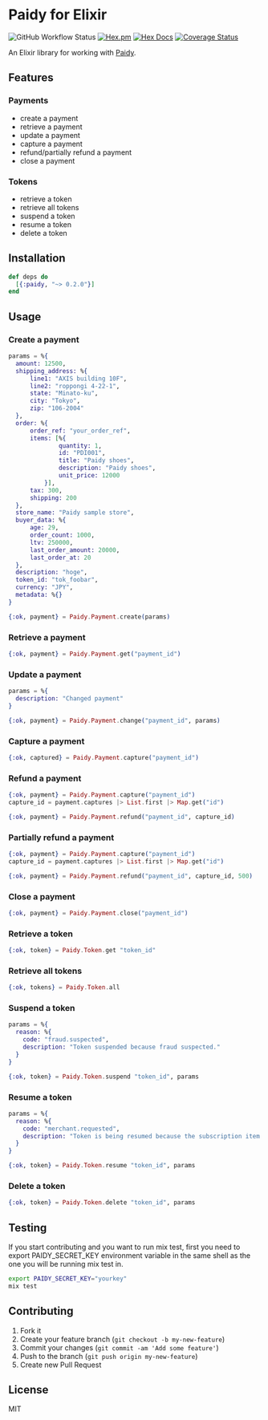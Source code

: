 # Paidy for Elixir

![GitHub Workflow Status](https://img.shields.io/github/workflow/status/shufo/paidy-elixir/CI)
[![Hex.pm](https://img.shields.io/hexpm/v/paidy.svg)](https://hex.pm/packages/paidy)
[![Hex Docs](https://img.shields.io/badge/hex-docs-9768d1.svg)](https://hexdocs.pm/paidy)
[![Coverage Status](https://coveralls.io/repos/github/shufo/paidy-elixir/badge.svg?branch=master)](https://coveralls.io/github/shufo/paidy-elixir?branch=master)

An Elixir library for working with [Paidy](https://paidy.com/).

## Features

### Payments
* create a payment
* retrieve a payment
* update a payment
* capture a payment
* refund/partially refund a payment
* close a payment

### Tokens
* retrieve a token
* retrieve all tokens
* suspend a token
* resume a token
* delete a token


## Installation


```elixir
def deps do
  [{:paidy, "~> 0.2.0"}]
end
```

## Usage

### Create a payment

```elixir
params = %{
  amount: 12500,
  shipping_address: %{
      line1: "AXIS building 10F",
      line2: "roppongi 4-22-1",
      state: "Minato-ku",
      city: "Tokyo",
      zip: "106-2004"
  },
  order: %{
      order_ref: "your_order_ref",
      items: [%{
              quantity: 1,
              id: "PDI001",
              title: "Paidy shoes",
              description: "Paidy shoes",
              unit_price: 12000
          }],
      tax: 300,
      shipping: 200
  },
  store_name: "Paidy sample store",
  buyer_data: %{
      age: 29,
      order_count: 1000,
      ltv: 250000,
      last_order_amount: 20000,
      last_order_at: 20
  },
  description: "hoge",
  token_id: "tok_foobar",
  currency: "JPY",
  metadata: %{}
}

{:ok, payment} = Paidy.Payment.create(params)
```

### Retrieve a payment

```elixir
{:ok, payment} = Paidy.Payment.get("payment_id")
```

### Update a payment

```elixir
params = %{
  description: "Changed payment"
}

{:ok, payment} = Paidy.Payment.change("payment_id", params)
```

### Capture a payment

```elixir
{:ok, captured} = Paidy.Payment.capture("payment_id")
```

### Refund a payment

```elixir
{:ok, payment} = Paidy.Payment.capture("payment_id")
capture_id = payment.captures |> List.first |> Map.get("id")

{:ok, payment} = Paidy.Payment.refund("payment_id", capture_id)
```

### Partially refund a payment

```elixir
{:ok, payment} = Paidy.Payment.capture("payment_id")
capture_id = payment.captures |> List.first |> Map.get("id")

{:ok, payment} = Paidy.Payment.refund("payment_id", capture_id, 500)
```

### Close a payment

```elixir
{:ok, payment} = Paidy.Payment.close("payment_id")
```

### Retrieve a token

```elixir
{:ok, token} = Paidy.Token.get "token_id"
```

### Retrieve all tokens

```elixir
{:ok, tokens} = Paidy.Token.all
```

### Suspend a token

```elixir
params = %{
  reason: %{
    code: "fraud.suspected",
    description: "Token suspended because fraud suspected."
  }
}

{:ok, token} = Paidy.Token.suspend "token_id", params
```

### Resume a token

```elixir
params = %{
  reason: %{
    code: "merchant.requested",
    description: "Token is being resumed because the subscription item is back in stock"
  }
}

{:ok, token} = Paidy.Token.resume "token_id", params
```

### Delete a token

```elixir
{:ok, token} = Paidy.Token.delete "token_id", params
```

## Testing
If you start contributing and you want to run mix test, first you need to export PAIDY_SECRET_KEY environment variable in the same shell as the one you will be running mix test in.

```bash
export PAIDY_SECRET_KEY="yourkey"
mix test
```

## Contributing

1. Fork it
2. Create your feature branch (`git checkout -b my-new-feature`)
3. Commit your changes (`git commit -am 'Add some feature'`)
4. Push to the branch (`git push origin my-new-feature`)
5. Create new Pull Request

## License

MIT
